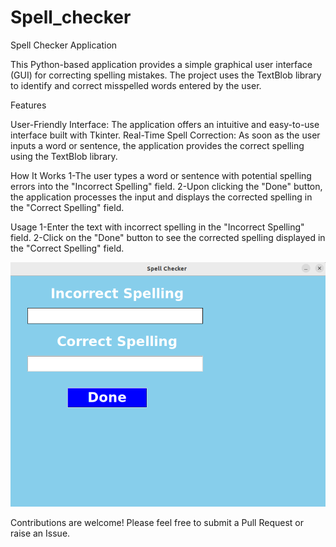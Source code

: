 # Spell_checker

Spell Checker Application

This Python-based application provides a simple graphical user interface (GUI) for correcting spelling mistakes. The project uses the TextBlob library to identify and correct misspelled words entered by the user.

Features

User-Friendly Interface: The application offers an intuitive and easy-to-use interface built with Tkinter.
Real-Time Spell Correction: As soon as the user inputs a word or sentence, the application provides the correct spelling using the TextBlob library.

How It Works
1-The user types a word or sentence with potential spelling errors into the "Incorrect Spelling" field.
2-Upon clicking the "Done" button, the application processes the input and displays the corrected spelling in the "Correct Spelling" field.

Usage
1-Enter the text with incorrect spelling in the "Incorrect Spelling" field.
2-Click on the "Done" button to see the corrected spelling displayed in the "Correct Spelling" field.

![alt text](image.png)

Contributions are welcome! Please feel free to submit a Pull Request or raise an Issue.

